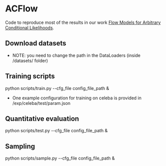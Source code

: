 # ACFlow

Code to reproduce most of the results in our work [Flow Models for Arbitrary Conditional Likelihoods](https://arxiv.org/abs/1909.06319).

## Download datasets
* NOTE: you need to change the path in the DataLoaders (inside /datasets/ folder)

## Training scripts
python scripts/train.py --cfg_file config_file_path &

* One example configuration for training on celeba is provided in /exp/celeba/test/param.json

## Quantitative evaluation
python scripts/test.py --cfg_file config_file_path &

## Sampling
python scripts/sample.py --cfg_file config_file_path &



